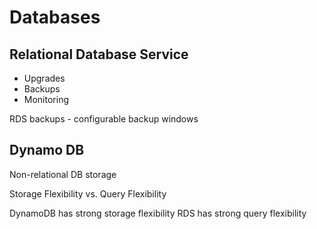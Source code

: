 # Databases

## Relational Database Service

- Upgrades
- Backups
- Monitoring

RDS backups - configurable backup windows

## Dynamo DB

Non-relational DB storage

Storage Flexibility vs. Query Flexibility

DynamoDB has strong storage flexibility
RDS has strong query flexibility

